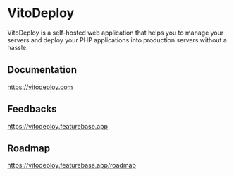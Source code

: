 # VitoDeploy

VitoDeploy is a self-hosted web application that helps you to manage your servers and deploy your PHP applications into production servers without a hassle.

## Documentation

https://vitodeploy.com

## Feedbacks

https://vitodeploy.featurebase.app

## Roadmap

https://vitodeploy.featurebase.app/roadmap
